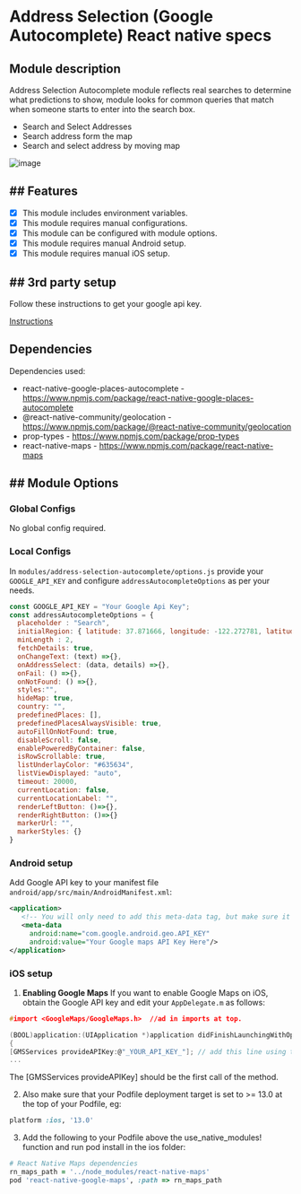 # Address Selection (Google Autocomplete) React native specs

## Module description

Address Selection Autocomplete module reflects real searches to determine what predictions to show, module looks for common queries that match when someone starts to enter into the search box.

- Search and Select Addresses
- Search address form the map
- Search and select address by moving map

![image](https://github.com/saad-abid-crowdbotics/modules/assets/120275623/8690387c-11ec-4dd7-8f35-84a83cc7a3fb)

## ## Features

 - [x] This module includes environment variables.
 - [x] This module requires manual configurations.
 - [x] This module can be configured with module options.
 - [x] This module requires manual Android setup.
 - [x] This module requires manual iOS setup.

## ## 3rd party setup

Follow these instructions to get your google api key.

[Instructions](https://developers.google.com/maps/documentation/javascript/get-api-key#create-api-keys)

## Dependencies

Dependencies used:

- react-native-google-places-autocomplete - https://www.npmjs.com/package/react-native-google-places-autocomplete
- @react-native-community/geolocation - https://www.npmjs.com/package/@react-native-community/geolocation 
- prop-types - https://www.npmjs.com/package/prop-types
- react-native-maps - https://www.npmjs.com/package/react-native-maps

## ## Module Options

### Global Configs

No global config required.

### Local Configs

In `modules/address-selection-autocomplete/options.js` provide your `GOOGLE_API_KEY` and configure `addressAutocompleteOptions` as per your needs.

```javascript
const GOOGLE_API_KEY = "Your Google Api Key";
const addressAutocompleteOptions = {
  placeholder : "Search",
  initialRegion: { latitude: 37.871666, longitude: -122.272781, latitudeDelta: 0.09219995, longitudeDelta: 0.09224524},
  minLength : 2,
  fetchDetails: true,
  onChangeText: (text) =>{},
  onAddressSelect: (data, details) =>{},
  onFail: () =>{},
  onNotFound: () =>{},
  styles:"",
  hideMap: true,
  country: "",
  predefinedPlaces: [],
  predefinedPlacesAlwaysVisible: true,
  autoFillOnNotFound: true,
  disableScroll: false,
  enablePoweredByContainer: false,
  isRowScrollable: true,
  listUnderlayColor: "#635634",
  listViewDisplayed: "auto",
  timeout: 20000,
  currentLocation: false,
  currentLocationLabel: "",
  renderLeftButton: ()=>{},
  renderRightButton: ()=>{}
  markerUrl: "",
  markerStyles: {}
}
```

### Android setup

Add Google API key to your manifest file `android/app/src/main/AndroidManifest.xml`:

```xml
<application>
   <!-- You will only need to add this meta-data tag, but make sure it's a child of application -->
   <meta-data
     android:name="com.google.android.geo.API_KEY"
     android:value="Your Google maps API Key Here"/>
</application>
```

### iOS setup

1. **Enabling Google Maps**
If you want to enable Google Maps on iOS, obtain the Google API key and edit your `AppDelegate.m` as follows:

```c
#import <GoogleMaps/GoogleMaps.h>  //ad in imports at top.

(BOOL)application:(UIApplication *)application didFinishLaunchingWithOptions:(NSDictionary *)launchOptions
{
[GMSServices provideAPIKey:@"_YOUR_API_KEY_"]; // add this line using the api key obtained from Google Console
...

```
The [GMSServices provideAPIKey] should be the first call of the method.

2. Also make sure that your Podfile deployment target is set to >= 13.0 at the top of your Podfile, eg:
```ruby
platform :ios, '13.0'
```

3. Add the following to your Podfile above the use_native_modules! function and run pod install in the ios folder:

```ruby
# React Native Maps dependencies
rn_maps_path = '../node_modules/react-native-maps'
pod 'react-native-google-maps', :path => rn_maps_path
```

